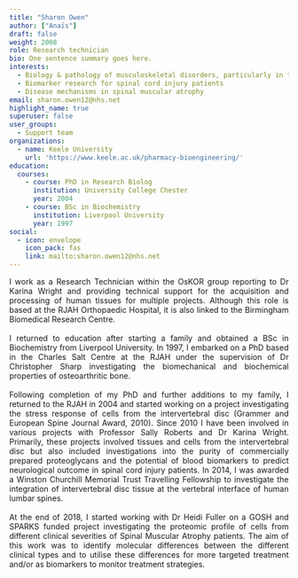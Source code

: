 ```yaml
---
title: "Sharon Owen"
author: ["Anaïs"]
draft: false
weight: 2008
role: Research technician
bio: One sentence summary goes here.
interests:
  - Biology & pathology of musculoskeletal disorders, particularly in the intervertebral disc
  - Biomarker research for spinal cord injury patients
  - Disease mechanisms in spinal muscular atrophy
email: sharon.owen12@nhs.net
highlight_name: true
superuser: false
user_groups:
  - Support team
organizations:
  - name: Keele University
    url: 'https://www.keele.ac.uk/pharmacy-bioengineering/'
education:
  courses:
    - course: PhD in Research Biolog
      institution: University College Chester
      year: 2004
    - course: BSc in Biochemistry
      institution: Liverpool University
      year: 1997
social:
  - icon: envelope
    icon_pack: fas
    link: mailto:sharon.owen12@nhs.net
---
```

<style>
body {
text-align: justify}
</style>

I work as a Research Technician within the OsKOR group reporting to Dr Karina Wright and providing
technical support for the acquisition and processing of human tissues for multiple projects. Although
this role is based at the RJAH Orthopaedic Hospital, it is also linked to the Birmingham Biomedical
Research Centre.<br><br> I returned to education after starting a family and obtained a BSc in
Biochemistry from Liverpool University. In 1997, I embarked on a PhD based in the Charles Salt Centre at
the RJAH under the supervision of Dr Christopher Sharp investigating the biomechanical and biochemical
properties of osteoarthritic bone.<br><br> Following completion of my PhD and further additions to my
family, I returned to the RJAH in 2004 and started working on a project investigating the stress
response of cells from the intervertebral disc (Grammer and European Spine Journal Award, 2010). Since
2010 I have been involved in various projects with Professor Sally Roberts and Dr Karina Wright.
Primarily, these projects involved tissues and cells from the intervertebral disc but also included 
investigations into the purity of commercially prepared proteoglycans and the potential of blood
biomarkers to predict neurological outcome in spinal cord injury patients. In 2014, I was awarded a
Winston Churchill Memorial Trust Travelling Fellowship to investigate the integration of intervertebral
disc tissue at the vertebral interface of human lumbar spines. <br><br> At the end of 2018, I started
working with Dr Heidi Fuller on a GOSH and SPARKS funded project investigating the proteomic profile of
cells from different clinical severities of Spinal Muscular Atrophy patients. The aim of this work was
to identify molecular differences between the different clinical types and to utilise these differences
for more targeted treatment and/or as biomarkers to monitor treatment strategies.
